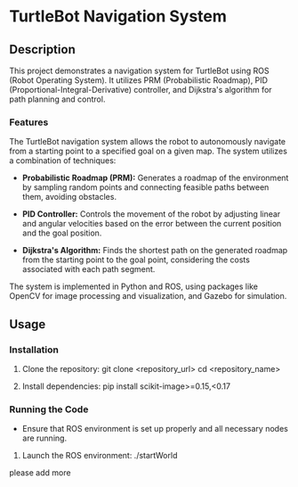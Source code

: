 # TurtleBot Navigation System

## Description
This project demonstrates a navigation system for TurtleBot using ROS (Robot Operating System). It utilizes PRM (Probabilistic Roadmap), PID (Proportional-Integral-Derivative) controller, and Dijkstra's algorithm for path planning and control.

### Features
The TurtleBot navigation system allows the robot to autonomously navigate from a starting point to a specified goal on a given map. The system utilizes a combination of techniques:

- **Probabilistic Roadmap (PRM):** Generates a roadmap of the environment by sampling random points and connecting feasible paths between them, avoiding obstacles.
  
- **PID Controller:** Controls the movement of the robot by adjusting linear and angular velocities based on the error between the current position and the goal position.
  
- **Dijkstra's Algorithm:** Finds the shortest path on the generated roadmap from the starting point to the goal point, considering the costs associated with each path segment.

The system is implemented in Python and ROS, using packages like OpenCV for image processing and visualization, and Gazebo for simulation.

## Usage

### Installation
1. Clone the repository:
git clone <repository_url>
cd <repository_name>


2. Install dependencies:
pip install scikit-image>=0.15,<0.17


### Running the Code
- Ensure that ROS environment is set up properly and all necessary nodes are running.

1. Launch the ROS environment:
./startWorld

please add more
